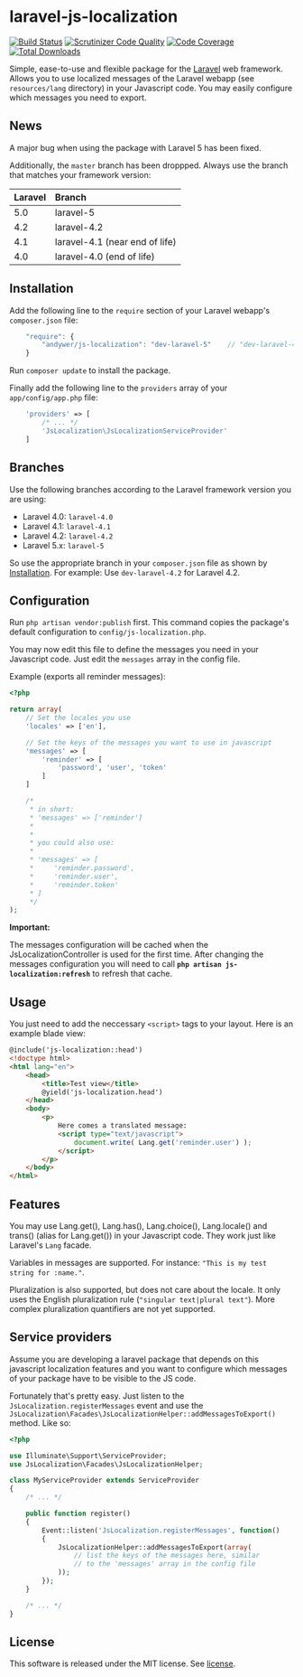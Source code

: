 laravel-js-localization
=======================
[![Build Status](https://travis-ci.org/andywer/laravel-js-localization.svg?branch=laravel-5)](https://travis-ci.org/andywer/laravel-js-localization) [![Scrutinizer Code Quality](https://scrutinizer-ci.com/g/andywer/laravel-js-localization/badges/quality-score.png?b=laravel-5)](https://scrutinizer-ci.com/g/andywer/laravel-js-localization/?branch=laravel-5) [![Code Coverage](https://scrutinizer-ci.com/g/andywer/laravel-js-localization/badges/coverage.png?b=laravel-5)](https://scrutinizer-ci.com/g/andywer/laravel-js-localization/?branch=laravel-5) [![Total Downloads](https://poser.pugx.org/andywer/js-localization/downloads.svg)](https://packagist.org/packages/andywer/js-localization)


Simple, ease-to-use and flexible package for the [Laravel](http://laravel.com/) web framework. Allows you to use localized messages of the Laravel webapp (see `resources/lang` directory) in your Javascript code. You may easily configure which messages you need to export.


News
----

A major bug when using the package with Laravel 5 has been fixed.

Additionally, the `master` branch has been droppped. Always use the branch that matches your framework version:

 Laravel | Branch
:--------|:-------
 5.0     | laravel-5
 4.2     | laravel-4.2
 4.1     | laravel-4.1 (near end of life)
 4.0     | laravel-4.0 (end of life)


Installation
------------

Add the following line to the `require` section of your Laravel webapp's `composer.json` file:

```javascript
    "require": {
        "andywer/js-localization": "dev-laravel-5"    // "dev-laravel-4.1", "dev-laravel-4.2" for Laravel 4
    }
```


Run `composer update` to install the package.


Finally add the following line to the `providers` array of your `app/config/app.php` file:

```php
    'providers' => [
        /* ... */
        'JsLocalization\JsLocalizationServiceProvider'
    ]
```


Branches
--------

Use the following branches according to the Laravel framework version you are using:

- Laravel 4.0: `laravel-4.0`
- Laravel 4.1: `laravel-4.1`
- Laravel 4.2: `laravel-4.2`
- Laravel 5.x: `laravel-5`

So use the appropriate branch in your `composer.json` file as shown by [Installation](#installation).
For example: Use `dev-laravel-4.2` for Laravel 4.2.


Configuration
-------------

Run `php artisan vendor:publish` first. This command copies the package's default configuration to `config/js-localization.php`.

You may now edit this file to define the messages you need in your Javascript code. Just edit the `messages` array in the config file.

Example (exports all reminder messages):

```php
<?php

return array(
    // Set the locales you use
    'locales' => ['en'],

    // Set the keys of the messages you want to use in javascript
    'messages' => [
        'reminder' => [
            'password', 'user', 'token'
        ]
    ]

    /*
     * in short:
     * 'messages' => ['reminder']
     *
     *
     * you could also use:
     *
     * 'messages' => [
     *     'reminder.password',
     *     'reminder.user',
     *     'reminder.token'
     * ]
     */
);
```

__Important:__

The messages configuration will be cached when the JsLocalizationController is used for the first time. After changing the messages configuration you will need to call __`php artisan js-localization:refresh`__ to refresh that cache.


Usage
-----

You just need to add the neccessary `<script>` tags to your layout. Here is an example blade view:

```html
@include('js-localization::head')
<!doctype html>
<html lang="en">
    <head>
        <title>Test view</title>
        @yield('js-localization.head')
    </head>
    <body>
        <p>
            Here comes a translated message:
            <script type="text/javascript">
                document.write( Lang.get('reminder.user') );
            </script>
        </p>
    </body>
</html>
```

Features
--------

You may use Lang.get(), Lang.has(), Lang.choice(), Lang.locale() and trans() (alias for Lang.get()) in your Javascript code. They work just like Laravel's `Lang` facade.

Variables in messages are supported. For instance: `"This is my test string for :name."`.

Pluralization is also supported, but does not care about the locale. It only uses the English pluralization rule (`"singular text|plural text"`). More complex pluralization quantifiers are not yet supported.


Service providers
-----------------

Assume you are developing a laravel package that depends on this javascript localization features and you want to configure which messages of your package have to be visible to the JS code.

Fortunately that's pretty easy. Just listen to the `JsLocalization.registerMessages` event and use the `JsLocalization\Facades\JsLocalizationHelper::addMessagesToExport()` method. Like so:

```php
<?php

use Illuminate\Support\ServiceProvider;
use JsLocalization\Facades\JsLocalizationHelper;

class MyServiceProvider extends ServiceProvider
{
    /* ... */

    public function register()
    {
        Event::listen('JsLocalization.registerMessages', function()
        {
            JsLocalizationHelper::addMessagesToExport(array(
                // list the keys of the messages here, similar
                // to the 'messages' array in the config file
            ));
        });
    }

    /* ... */
}
```


License
-------

This software is released under the MIT license. See [license](https://raw.github.com/andywer/laravel-js-localization/master/LICENSE).
